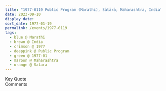 ```yaml
---
title: "1977-0119 Public Program (Marathi), Sātārā, Maharashtra, India"
date: 2023-09-10
display_date: 
sort_date: 1977-01-19
permalink: /events/1977-0119
tags:
  - blue @ Marathi
  - brown @ India
  - crimson @ 1977
  - deeppink @ Public Program
  - green @ 1977-01
  - maroon @ Maharashtra
  - orange @ Satara
---
```


<wave-list>
  <list-title color="green" width="75">Key Quote</list-title>
  <list-item color="BlanchedAlmond"  width="200"></list-item>
  <list-item color="Lavender"></list-item>
  <list-item color="BlanchedAlmond"></list-item>
</wave-list>

<br>

<wave-list>
  <list-title color="green" width="75">Comments</list-title>
  <list-item color="BlanchedAlmond"  width="200"></list-item>
  <list-item color="Lavender"></list-item>
  <list-item color="BlanchedAlmond"></list-item>
</wave-list>